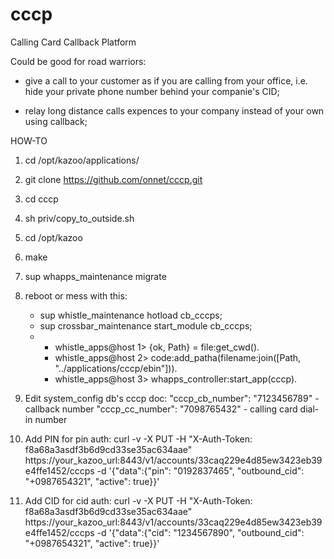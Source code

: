 cccp
====
Calling Card Callback Platform

Could be good for road warriors:

- give a call to your customer as if you are calling from your office, i.e. hide your private phone number behind your companie's CID;

- relay long distance calls expences to your company instead of your own using callback;


HOW-TO

1. cd /opt/kazoo/applications/
2. git clone https://github.com/onnet/cccp.git
3. cd cccp
4. sh priv/copy_to_outside.sh
5. cd /opt/kazoo
6. make
7. sup whapps_maintenance migrate

8. reboot or mess with this:
    - sup whistle_maintenance hotload cb_cccps;
    - sup crossbar_maintenance start_module cb_cccps;
    - - whistle_apps@host 1> {ok, Path} = file:get_cwd().
      - whistle_apps@host 2> code:add_patha(filename:join([Path, "../applications/cccp/ebin"])).
      - whistle_apps@host 3> whapps_controller:start_app(cccp).

9. Edit system_config db's cccp doc:
    "cccp_cb_number": "7123456789" - callback number
    "cccp_cc_number": "7098765432" - calling card dial-in number

12. Add PIN for pin auth:
    curl -v -X PUT -H "X-Auth-Token: f8a68a3asdf3b6d9cd33se35ac634aae" https://your_kazoo_url:8443/v1/accounts/33caq229e4d85ew3423eb39e4ffe1452/cccps -d '{"data":{"pin": "0192837465", "outbound_cid": "+0987654321", "active": true}}'

13. Add CID for cid auth:
    curl -v -X PUT -H "X-Auth-Token: f8a68a3asdf3b6d9cd33se35ac634aae" https://your_kazoo_url:8443/v1/accounts/33caq229e4d85ew3423eb39e4ffe1452/cccps -d '{"data":{"cid": "1234567890", "outbound_cid": "+0987654321", "active": true}}'
